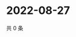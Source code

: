 # 2022-08-27

共 0 条

<!-- BEGIN WEIBO -->
<!-- 最后更新时间 Sat Aug 27 2022 02:20:14 GMT+0800 (China Standard Time) -->

<!-- END WEIBO -->
